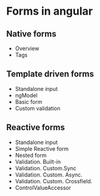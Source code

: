 # Forms in angular

## Native forms
- Overview
- Tags

## Template driven forms
- Standalone input
- ngModel
- Basic form
- Custom validation

## Reactive forms
- Standalone input
- Simple Reactive form
- Nested form
- Validation. Built-in
- Validation. Custom.Sync
- Validation. Custom. Async.
- Validation. Custom. Crossfield.
- ControlValueAccessor
